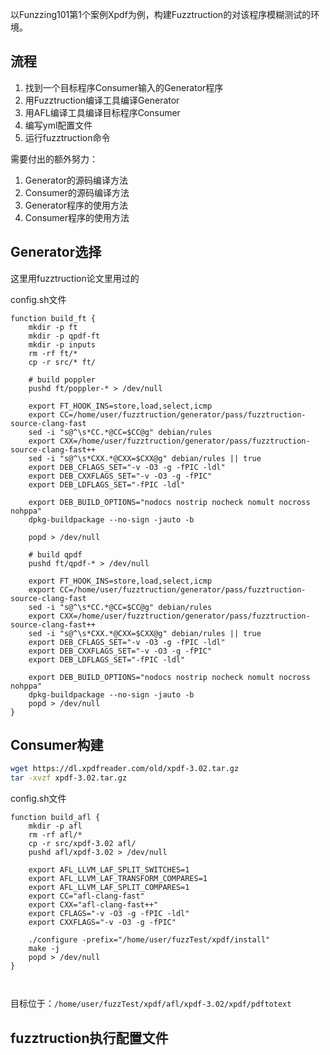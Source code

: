 以Funzzing101第1个案例Xpdf为例，构建Fuzztruction的对该程序模糊测试的环境。

## 流程
1. 找到一个目标程序Consumer输入的Generator程序
2. 用Fuzztruction编译工具编译Generator
3. 用AFL编译工具编译目标程序Consumer
4. 编写yml配置文件
5. 运行fuzztruction命令

需要付出的额外努力：
1. Generator的源码编译方法
2. Consumer的源码编译方法
3. Generator程序的使用方法
4. Consumer程序的使用方法

## Generator选择
这里用fuzztruction论文里用过的

config.sh文件
```shell
function build_ft {
    mkdir -p ft
    mkdir -p qpdf-ft
    mkdir -p inputs
    rm -rf ft/*
    cp -r src/* ft/

    # build poppler
    pushd ft/poppler-* > /dev/null

    export FT_HOOK_INS=store,load,select,icmp
    export CC=/home/user/fuzztruction/generator/pass/fuzztruction-source-clang-fast
    sed -i "s@^\s*CC.*@CC=$CC@g" debian/rules
    export CXX=/home/user/fuzztruction/generator/pass/fuzztruction-source-clang-fast++
    sed -i "s@^\s*CXX.*@CXX=$CXX@g" debian/rules || true
    export DEB_CFLAGS_SET="-v -O3 -g -fPIC -ldl"
    export DEB_CXXFLAGS_SET="-v -O3 -g -fPIC"
    export DEB_LDFLAGS_SET="-fPIC -ldl"

    export DEB_BUILD_OPTIONS="nodocs nostrip nocheck nomult nocross nohppa"
    dpkg-buildpackage --no-sign -jauto -b

    popd > /dev/null

    # build qpdf
    pushd ft/qpdf-* > /dev/null

    export FT_HOOK_INS=store,load,select,icmp
    export CC=/home/user/fuzztruction/generator/pass/fuzztruction-source-clang-fast
    sed -i "s@^\s*CC.*@CC=$CC@g" debian/rules
    export CXX=/home/user/fuzztruction/generator/pass/fuzztruction-source-clang-fast++
    sed -i "s@^\s*CXX.*@CXX=$CXX@g" debian/rules || true
    export DEB_CFLAGS_SET="-v -O3 -g -fPIC -ldl"
    export DEB_CXXFLAGS_SET="-v -O3 -g -fPIC"
    export DEB_LDFLAGS_SET="-fPIC -ldl"

    export DEB_BUILD_OPTIONS="nodocs nostrip nocheck nomult nocross nohppa"
    dpkg-buildpackage --no-sign -jauto -b
    popd > /dev/null
}
```

## Consumer构建

```bash
wget https://dl.xpdfreader.com/old/xpdf-3.02.tar.gz
tar -xvzf xpdf-3.02.tar.gz
```

config.sh文件
```shell
function build_afl {
    mkdir -p afl
    rm -rf afl/*
    cp -r src/xpdf-3.02 afl/
    pushd afl/xpdf-3.02 > /dev/null

    export AFL_LLVM_LAF_SPLIT_SWITCHES=1
    export AFL_LLVM_LAF_TRANSFORM_COMPARES=1
    export AFL_LLVM_LAF_SPLIT_COMPARES=1
    export CC="afl-clang-fast"
    export CXX="afl-clang-fast++"
    export CFLAGS="-v -O3 -g -fPIC -ldl"
    export CXXFLAGS="-v -O3 -g -fPIC"

    ./configure -prefix="/home/user/fuzzTest/xpdf/install"
    make -j
    popd > /dev/null
}



```

目标位于：`/home/user/fuzzTest/xpdf/afl/xpdf-3.02/xpdf/pdftotext`

## fuzztruction执行配置文件




